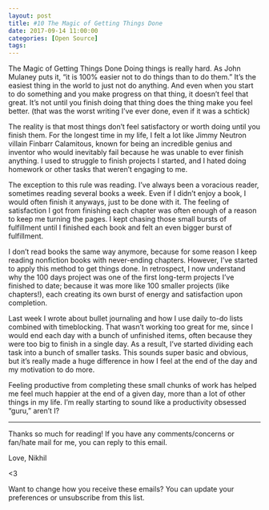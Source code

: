 ```yaml
---
layout: post
title: #10 The Magic of Getting Things Done
date: 2017-09-14 11:00:00
categories: [Open Source]
tags: 
---
```

The Magic of Getting Things Done
Doing things is really hard. As John Mulaney puts it, “it is 100% easier not to do things than to do them.” It’s the easiest thing in the world to just not do anything. And even when you start to do something and you make progress on that thing, it doesn’t feel that great. It’s not until you finish doing that thing does the thing make you feel better. (that was the worst writing I’ve ever done, even if it was a schtick)

The reality is that most things don’t feel satisfactory or worth doing until you finish them. For the longest time in my life, I felt a lot like Jimmy Neutron villain Finbarr Calamitous, known for being an incredible genius and inventor who would inevitably fail because he was unable to ever finish anything. I used to struggle to finish projects I started, and I hated doing homework or other tasks that weren’t engaging to me. 

The exception to this rule was reading. I’ve always been a voracious reader, sometimes reading several books a week. Even if I didn’t enjoy a book, I would often finish it anyways, just to be done with it. The feeling of satisfaction I got from finishing each chapter was often enough of a reason to keep me turning the pages. I kept chasing those small bursts of fulfillment until I finished each book and felt an even bigger burst of fulfillment.

I don’t read books the same way anymore, because for some reason I keep reading nonfiction books with never-ending chapters. However, I’ve started to apply this method to get things done. In retrospect, I now understand why the 100 days project was one of the first long-term projects I’ve finished to date; because it was more like 100 smaller projects (like chapters!), each creating its own burst of energy and satisfaction upon completion.

Last week I wrote about bullet journaling and how I use daily to-do lists combined with timeblocking. That wasn’t working too great for me, since I would end each day with a bunch of unfinished items, often because they were too big to finish in a single day. As a result, I’ve started dividing each task into a bunch of smaller tasks. This sounds super basic and obvious, but it’s really made a huge difference in how I feel at the end of the day and my motivation to do more.

Feeling productive from completing these small chunks of work has helped me feel much happier at the end of a given day, more than a lot of other things in my life. I’m really starting to sound like a productivity obsessed “guru,” aren’t I?

---

Thanks so much for reading! If you have any comments/concerns or fan/hate mail for me, you can reply to this email. 

Love,
Nikhil

<3

Want to change how you receive these emails?
You can update your preferences or unsubscribe from this list.
